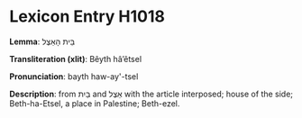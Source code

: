 # Lexicon Entry H1018

**Lemma**: בֵּית הָאֵצֶל

**Transliteration (xlit)**: Bêyth hâʼêtsel

**Pronunciation**: bayth haw-ay'-tsel

**Description**:
from בַּיִת and אֵצֶל with the article interposed; house of the side; Beth-ha-Etsel, a place in Palestine; Beth-ezel.
